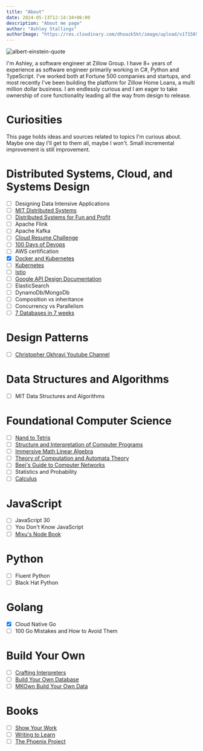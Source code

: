 ```yaml
---
title: "About"
date: 2024-05-13T12:14:34+06:00
description: "About me page"
author: "Ashley Stallings"
authorImage: "https://res.cloudinary.com/dhoazk5kt/image/upload/v1715656155/smallhithere_xh10aq.png"
---
```


![albert-einstein-quote](../images/alberteinstein.jpg)

I'm Ashley, a software engineer at Zillow Group. I have 8+ years of experience as software engineer primarily working in C#, Python and TypeScript. I've worked both at Fortune 500 companies and startups, and most recently I've been building the platform for Zillow Home Loans, a multi million dollar business. I am endlessly curious and I am eager to take ownership of core functionality leading all the way from design to release.

# Curiosities

This page holds ideas and sources related to topics I'm curious about. Maybe one day I'll get to them all, maybe I won't. Small incremental improvement is still improvement.

# Distributed Systems, Cloud, and Systems Design

- [ ] Designing Data Intensive Applications
- [ ] [MIT Distributed Systems](https://timothya.com/learning/mit-6.824-distributed-systems/)
- [ ] [Distributed Systems for Fun and Profit](https://book.mixu.net/distsys/)
- [ ] Apache Flink
- [ ] Apache Kafka
- [ ] [Cloud Resume Challenge](https://cloudresumechallenge.dev/)
- [ ] [100 Days of Devops](https://github.com/100daysofdevops)
- [ ] AWS certification
- [X] [Docker and Kubernetes](../blog/devops-primer.md)
- [ ] [Kubernetes](https://www.edx.org/learn/kubernetes/the-linux-foundation-introduction-to-kubernetes?index=product&queryID=8e28223aaf8c8bfb69de330ce6a84725&position=1&linked_from=autocomplete&c=autocomplete)
- [ ] [Istio](https://www.edx.org/learn/kubernetes/the-linux-foundation-introduction-to-istio?webview=false&campaign=Introduction+to+Istio&source=edx&product_category=course&placement_url=https%3A%2F%2Fwww.edx.org%2Fschool%2Flinuxfoundationx)
- [ ] [Google API Design Documentation](https://cloud.google.com/apis/design/resources)
- [ ] ElasticSearch
- [ ] DynamoDb/MongoDb
- [ ] Composition vs inheritance
- [ ] Concurrency vs Parallelism
- [ ] [7 Databases in 7 weeks](https://www.amazon.com/Seven-Databases-Weeks-Modern-Movement-dp-1680502530/dp/1680502530/ref=dp_ob_title_bk)

# Design Patterns

- [ ] [Christopher Okhravi Youtube Channel](https://www.youtube.com/@ChristopherOkhravi)

# Data Structures and Algorithms

- [ ] MIT Data Structures and Algorithms

# Foundational Computer Science

- [ ] [Nand to Tetris](https://www.nand2tetris.org/)
- [ ] [Structure and Interpretation of Computer Programs](https://ocw.mit.edu/courses/6-001-structure-and-interpretation-of-computer-programs-spring-2005/)
- [ ] [Immersive Math Linear Algebra](https://immersivemath.com/ila/index.html)
- [ ] [Theory of Computation and Automata Theory](https://www.youtube.com/playlist?list=PLBlnK6fEyqRgp46KUv4ZY69yXmpwKOIev)
- [ ] [Beej's Guide to Computer Networks](https://beej.us/guide/)
- [ ] Statistics and Probability
- [ ] [Calculus](https://betterexplained.com/guides/calculus/)

# JavaScript

- [ ] JavaScript 30
- [ ] You Don't Know JavaScript
- [ ] [Mixu's Node Book](https://book.mixu.net/node/index.html)

# Python

- [ ] Fluent Python
- [ ] Black Hat Python

# Golang

- [x] Cloud Native Go
- [ ] 100 Go Mistakes and How to Avoid Them

# Build Your Own

- [ ] [Crafting Interpreters](https://craftinginterpreters.com/)
- [ ] [Build Your Own Database](https://build-your-own.org/database/)
- [ ] [MKOwn Build Your Own Data](https://www.youtube.com/watch?v=5Pc18ge9ohI)

# Books

- [ ] [Show Your Work](https://austinkleon.com/show-your-work/)
- [ ] [Writing to Learn](https://www.amazon.com/Writing-Learn-Write-Clearly-Subject-ebook)
- [ ] [The Phoenix Project](https://www.amazon.com/Phoenix-Project-DevOps-Helping-Business/dp/1942788290)
